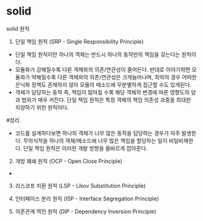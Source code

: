 # solid
solid 원칙

1. 단일 책임 원칙 (SRP - Single Responsibility Principle)

 - 단일 책임 원칙이란 하나의 객체는 반드시 하나의 동작만의 책임을 갖는다는 원칙이다.
 - 모듈화가 강해질수록 다른 객체와의 의존/연관성이 줄어든다. 반대로 이야기하면 모듈화가 약해질수록 다른 객체와의 의존/연관성은 크게늘어나며,
  최악의 경우 어떠한 은닉화 정책도 존재하지 않아 모듈의 메소드에 무분별하게 접근할 수도 있게된다.
 - 객체가 담당하는 동작 즉, 책임이 많아질 수록 해당 객체의 변경에 따른 영향도의 양과 범위가 매우 커진다. 단일 책임 원칙은 특정 객체의 책임
  의존성 과중을 최대한 지양하기 위한 원칙이다.

 #정리 
 - 코드를 설계하다보면 하나의 객체가 너무 많은 동작을 담당하는 경우가 자주 발생한다. 
  무의식적을 하나의 객체/메소드에 너무 많은 책임을 할당하는 일이 비일비재한다. 단일 책임 원칙은 이러한 개발 방향을 올바르게 잡아준다.

2. 개방 폐쇄 원칙 (OCP - Open Close Principle)

 - 


3. 리스코프 치환 원칙 (LSP - Likov Substitution Principle)




4. 인터페이스 분리 원칙 (ISP - Interface Segregation Principle)




5. 의존관계 역전 원칙 (DIP - Dependency Inversion Principle)
